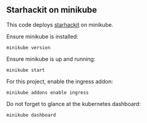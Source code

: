## Starhackit on minikube

This code deploys [starhackit](https://github.com/FredericHeem/starhackit) on minikube.

Ensure minikube is installed:

```
minikube version
```

Ensure minikube is up and running:

```
minikube start
```

For this project, enable the ingress addon:

```
minikube addons enable ingress
```

Do not forget to glance at the kubernetes dashboard:

```
minikube dashboard
```
